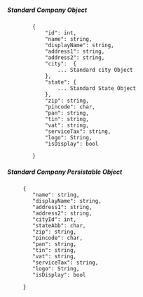 ##### Standard Company Object

            {
                "id": int,
                "name": string,
				"displayName": string,
                "address1": string,
                "address2": string,
                "city":  {
					... Standard city Object
				},
                "state": {
                    ... Standard State Object
                },
                "zip": string,
				"pincode": char,
				"pan": string,
				"tin": string,
				"vat": string,
				"serviceTax": string,
				"logo": String,
				"isDisplay": bool
				
            }
            
            
##### Standard Company Persistable Object

         {
            "name": string,
			"displayName": string,
			"address1": string,
			"address2": string,
			"cityId": int,
			"stateAbb": char,
			"zip": string,
			"pincode": char,
			"pan": string,
			"tin": string,
			"vat": string,
			"serviceTax": string,
			"logo": String,
			"isDisplay": bool
			 
         }


